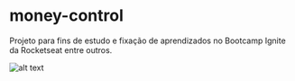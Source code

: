 # money-control
Projeto para fins de estudo e fixação de aprendizados no Bootcamp Ignite da Rocketseat entre outros.

![alt text](http://url/to/img.png)

